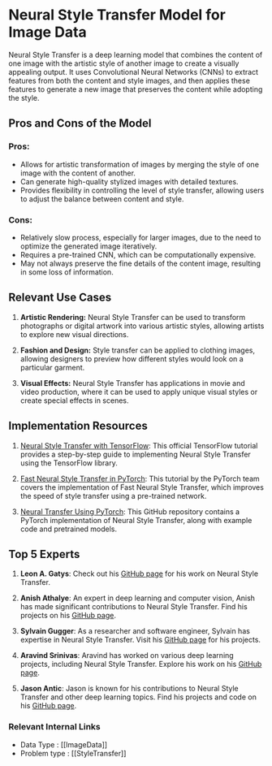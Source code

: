 # Neural Style Transfer Model for Image Data

Neural Style Transfer is a deep learning model that combines the content of one image with the artistic style of another image to create a visually appealing output. It uses Convolutional Neural Networks (CNNs) to extract features from both the content and style images, and then applies these features to generate a new image that preserves the content while adopting the style.

## Pros and Cons of the Model

### Pros:
- Allows for artistic transformation of images by merging the style of one image with the content of another.
- Can generate high-quality stylized images with detailed textures.
- Provides flexibility in controlling the level of style transfer, allowing users to adjust the balance between content and style.

### Cons:
- Relatively slow process, especially for larger images, due to the need to optimize the generated image iteratively.
- Requires a pre-trained CNN, which can be computationally expensive.
- May not always preserve the fine details of the content image, resulting in some loss of information.

## Relevant Use Cases

1. **Artistic Rendering:** Neural Style Transfer can be used to transform photographs or digital artwork into various artistic styles, allowing artists to explore new visual directions.

2. **Fashion and Design:** Style transfer can be applied to clothing images, allowing designers to preview how different styles would look on a particular garment.

3. **Visual Effects:** Neural Style Transfer has applications in movie and video production, where it can be used to apply unique visual styles or create special effects in scenes.

## Implementation Resources

1. [Neural Style Transfer with TensorFlow](https://www.tensorflow.org/tutorials/generative/style_transfer): This official TensorFlow tutorial provides a step-by-step guide to implementing Neural Style Transfer using the TensorFlow library.

2. [Fast Neural Style Transfer in PyTorch](https://pytorch.org/tutorials/advanced/neural_style_tutorial.html): This tutorial by the PyTorch team covers the implementation of Fast Neural Style Transfer, which improves the speed of style transfer using a pre-trained network.

3. [Neural Transfer Using PyTorch](https://github.com/leongatys/PytorchNeuralStyleTransfer): This GitHub repository contains a PyTorch implementation of Neural Style Transfer, along with example code and pretrained models.

## Top 5 Experts

1. **Leon A. Gatys**: Check out his [GitHub page](https://github.com/leongatys) for his work on Neural Style Transfer.

2. **Anish Athalye**: An expert in deep learning and computer vision, Anish has made significant contributions to Neural Style Transfer. Find his projects on his [GitHub page](https://github.com/anishathalye).

3. **Sylvain Gugger**: As a researcher and software engineer, Sylvain has expertise in Neural Style Transfer. Visit his [GitHub page](https://github.com/sgugger) for his projects.

4. **Aravind Srinivas**: Aravind has worked on various deep learning projects, including Neural Style Transfer. Explore his work on his [GitHub page](https://github.com/aravindsrinivas).

5. **Jason Antic**: Jason is known for his contributions to Neural Style Transfer and other deep learning topics. Find his projects and code on his [GitHub page](https://github.com/jantic).


 ### Relevant Internal Links
- Data Type : [[ImageData]]
- Problem type : [[StyleTransfer]]
